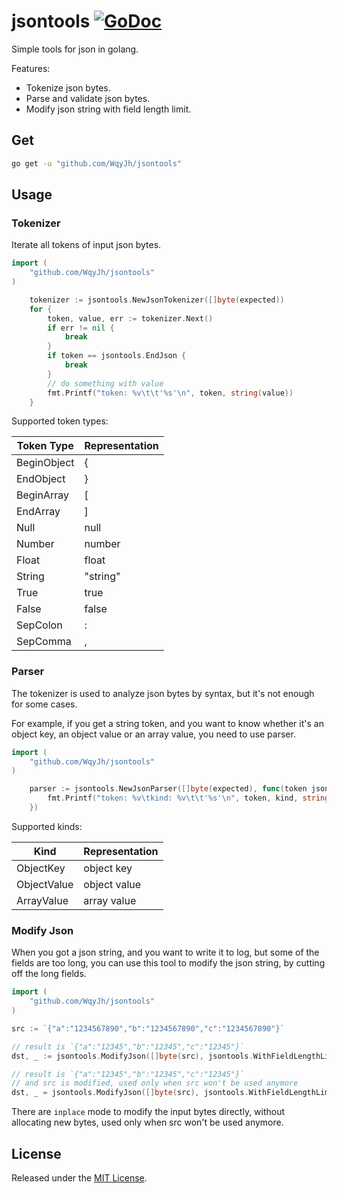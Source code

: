# jsontools [![GoDoc][doc-img]][doc]


Simple tools for json in golang.

Features:
- Tokenize json bytes.
- Parse and validate json bytes.
- Modify json string with field length limit.

## Get

```bash
go get -u "github.com/WqyJh/jsontools"
```

## Usage

### Tokenizer

Iterate all tokens of input json bytes. 
```go
import (
	"github.com/WqyJh/jsontools"
)

    tokenizer := jsontools.NewJsonTokenizer([]byte(expected))
	for {
		token, value, err := tokenizer.Next()
		if err != nil {
			break
		}
		if token == jsontools.EndJson {
			break
		}
        // do something with value
		fmt.Printf("token: %v\t\t'%s'\n", token, string(value))
	}
```

Supported token types:

| Token Type   | Representation |
|--------------|----------------|
| BeginObject  | {              |
| EndObject    | }              |
| BeginArray   | [              |
| EndArray     | ]              |
| Null         | null           |
| Number       | number         |
| Float        | float          |
| String       | "string"      |
| True         | true           |
| False        | false          |
| SepColon     | :              |
| SepComma     | ,              |


### Parser

The tokenizer is used to analyze json bytes by syntax, but it's not enough for some cases.

For example, if you get a string token, and you want to know whether it's an object key, an object value or an array value, you need to use parser.

```go
import (
	"github.com/WqyJh/jsontools"
)

    parser := jsontools.NewJsonParser([]byte(expected), func(token jsontools.TokenType, kind jsontools.Kind, value []byte) {
		fmt.Printf("token: %v\tkind: %v\t\t'%s'\n", token, kind, string(value))
	})
```

Supported kinds:

| Kind         | Representation |
|--------------|----------------|
| ObjectKey    | object key     |
| ObjectValue  | object value   |
| ArrayValue   | array value    |


### Modify Json

When you got a json string, and you want to write it to log, but some of the fields are too long, you can use this tool to modify the json string, by cutting off the long fields.

```go
import (
	"github.com/WqyJh/jsontools"
)

src := `{"a":"1234567890","b":"1234567890","c":"1234567890"}`

// result is `{"a":"12345","b":"12345","c":"12345"}`
dst, _ := jsontools.ModifyJson([]byte(src), jsontools.WithFieldLengthLimit(5))

// result is `{"a":"12345","b":"12345","c":"12345"}`
// and src is modified, used only when src won't be used anymore
dst, _ = jsontools.ModifyJson([]byte(src), jsontools.WithFieldLengthLimit(5), jsontools.WithInplace(true))
```

There are `inplace` mode to modify the input bytes directly, without allocating new bytes, used only when src won't be used anymore.

## License

Released under the [MIT License](LICENSE).

[doc-img]: https://godoc.org/github.com/WqyJh/jsontools?status.svg
[doc]: https://godoc.org/github.com/WqyJh/jsontools
